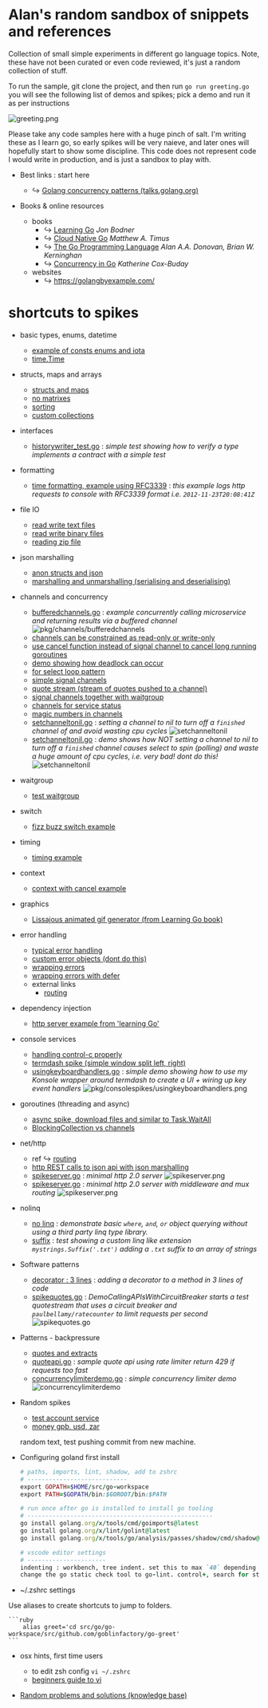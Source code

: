 # Alan's random sandbox of snippets and references

Collection of small simple experiments in different go language topics. Note, these have not been curated or even code reviewed, it's just a random collection of stuff.

To run the sample, git clone the project, and then run `go run greeting.go` you will see the following list of demos and spikes; pick a demo and run it as per instructions

![greeting.png](greeting.png)

Please take any code samples here with a huge pinch of salt. I'm writing these as I learn go, so early spikes will be very naieve, and later ones will hopefully start to show some discipline. This code does not represent code I would write in production, and is just a sandbox to play with. 

-   Best links : start here

    -   ↪ [Golang concurrency patterns (talks.golang.org)](https://talks.golang.org/2012/concurrency.slide) 

-   Books & online resources
    -   books
        -   ↪ [Learning Go](https://www.oreilly.com/library/view/learning-go/9781492077206/) _Jon Bodner_
        -   ↪ [Cloud Native Go](https://www.oreilly.com/library/view/cloud-native-go/9781492076322/) _Matthew A. Timus_
        -   ↪ [The Go Programming Language](https://www.pearson.com/us/higher-education/program/Donovan-Go-Programming-Language-The/PGM234922.html) _Alan A.A. Donovan, Brian W. Kerninghan_
        -   ↪ [Concurrency in Go](https://www.oreilly.com/library/view/concurrency-in-go/9781491941294/) _Katherine Cox-Buday_
    -   websites
        -   ↪ https://golangbyexample.com/

# shortcuts to spikes

-   basic types, enums, datetime

    -   [example of consts enums and iota](pkg/erroraddress/erroraddress.go)
    -   [time.Time](pkg/datetime/datetime_test.go)

-   structs, maps and arrays

    -   [structs and maps](pkg/structsandmaps/structsandmaps2.go)
    -   [no matrixes](pkg/arrs/matrix.go)
    -   [sorting](pkg/arrs/sorting.go)
    -   [custom collections](pkg/customcollection/stringorintlist.go)

-   interfaces
    -   [historywriter_test.go](pkg/nethttp2/historywriter_test.go) : *simple test showing how to verify a type implements a contract with a simple test*

-   formatting

    - [time formatting, example using RFC3339](pkg/nethttp2/spikeserver.go) : *this example logs http requests to console with RFC3339 format i.e. `2012-11-23T20:08:41Z`*

-   file IO

    -   [read write text files](pkg/fileio/textio/rwbinaryfiles.go)
    -   [read write binary files](pkg/fileio/byteio/rwtextfiles.go)
    -   [reading zip file](pkg/fileio/gzips/reading_test.go)

-   json marshalling

    -   [anon structs and json](pkg/learninggo/anonstructsandjson.go)
    -   [marshalling and unmarshalling (serialising and deserialising)](pkg/marshalling/marshalling_test.go)

-   channels and concurrency

    -   [bufferedchannels.go](pkg/channels/bufferedchannels.go) : *example concurrently calling microservice and returning results via a buffered channel*
    ![pkg/channels/bufferedchannels](pkg/channels/bufferedchannels.png)
    -   [channels can be constrained as read-only or write-only](pkg/concurrencypatterns/directionalchannels.go)
    -   [use cancel function instead of signal channel to cancel long running goroutines](pkg/concurrencypatterns/cancelfunction.go)
    -   [demo showing how deadlock can occur](pkg/concurrencypatterns/sampledeadlock.go)
    -   [for select loop pattern](pkg/concurrencypatterns/forselectloop.go)
    -   [simple signal channels](pkg/muxyidiomatic/muxyidiomaticsignals.go)
    -   [quote stream (stream of quotes pushed to a channel)](pkg/bloggy/quotestream/quotestream.go)
    -   [signal channels together with waitgroup](pkg/muxyidiomatic/muxyidiomaticwaitgroup.go)
    -   [channels for service status](pkg/channels/servicestatuschannels.go)
    -   [magic numbers in channels](pkg/channels/magicnumberchannel.go)
    -   [setchanneltonil.go](pkg/channels/setchanneltonil.go) : *setting a channel to nil to turn off a `finished` channel of and avoid wasting cpu cycles*
    ![setchanneltonil](pkg/channels/setchanneltonil.png)
    -   [setchanneltonil.go](pkg/channels/setchanneltonil.go) : *demo shows how NOT setting a channel to nil to turn off a `finished` channel causes select to spin (polling) and waste a huge amount of cpu cycles, i.e. very bad! dont do this!*
    ![setchanneltonil](pkg/channels/setchanneltonil2.png)

-   waitgroup

    -   [test waitgroup](pkg/testwaitgroup/testwaitgroup.go)

-   switch

    -   [fizz buzz switch example](pkg/switchy/switchy.go)

-   timing

    -   [timing example](pkg/timing/timing.go)

-   context

    -   [context with cancel example](pkg/spikequotes/bloggy.go)

-   graphics

    -   [Lissajous animated gif generator (from Learning Go book)](pkg/learninggo/lissajous.go)

-   error handling

    -   [typical error handling](pkg/errorhandling/errorhandling.go)
    -   [custom error objects (dont do this)](pkg/errorhandling/customerrorswrong.go)
    -   [wrapping errors](pkg/errorhandling/wrappingerrors.go)
    -   [wrapping errors with defer](pkg/errorhandling/wrappingerrorwithdefer.go)
    -   external links
        -   [routing](https://www.honeybadger.io/blog/go-web-services/)

-   dependency injection

    -   [http server example from 'learning Go'](pkg/dependencyinjection/main.go)

-   console services

    -   [handling control-c properly](pkg/controlc/controlc.go)
    -   [termdash spike (simple window split left, right)](pkg/consolespikes/spiketermdash.go)
    -   [usingkeyboardhandlers.go](pkg/consolespikes/usingkeyboardhandlers.go) : *simple demo showing how to use my Konsole wrapper around termdash to create a UI + wiring up key event handlers*
    ![pkg/consolespikes/usingkeyboardhandlers.png](pkg/consolespikes/usingkeyboardhandlers.png)

-   goroutines (threading and async)

    -   [async spike, download files and similar to Task.WaitAll](pkg/bloggy/spikeasync.go)
    -   [BlockingCollection vs channels](pkg/concurrencypatterns/blockingcollectionvschannels.md)

-   net/http
    - ref ↪ [routing](https://www.honeybadger.io/blog/go-web-services/)
    -   [http REST calls to json api with json marshalling](pkg/nethttp/nethttp_test.go)
    -   [spikeserver.go](pkg/nethttp2/spikeserver.go) : *minimal http 2.0 server*
    ![spikeserver.png](pkg/nethttp2/spikeserver.png)
    -   [spikeserver.go](pkg/nethttp2/serverwithmiddlewarelogging.go) : *minimal http 2.0 server with middleware and mux routing*
    ![spikeserver.png](pkg/nethttp2/serverwithmiddlewarelogging.png)
    
    

-   nolinq

    -   [no linq](pkg/nolinq/nolinq.go) : *demonstrate basic `where`, `and`, `or` object querying without using a third party linq type library.*
    -   [suffix](pkg/pseudolinq/suffix_test.go) : *test showing a custom linq like extension `mystrings.Suffix('.txt')` adding a `.txt` suffix to an array of strings*

-   Software patterns

    -   [decorator : 3 lines](pkg/decorator/decorator_test.go) : *adding a decorator to a method in 3 lines of code*
    -   [spikequotes.go](pkg/bloggy/breaker/breaker.go) : *DemoCallingAPIsWithCircuitBreaker starts a test quotestream that uses a circuit breaker and `paulbellamy/ratecounter` to limit requests per second*
    ![spikequotes.go](pkg/bloggy/spikequotes.png)

-   Patterns - backpressure
    -   [quotes and extracts](pkg/backpressuredemo/readme.md)
    -   [quoteapi.go](pkg/bloggy/quoteapi/quoteapi.go) : *sample quote api using rate limiter return 429 if requests too fast*
    -   [concurrencylimiterdemo.go](pkg/backpressure/concurrencylimiterdemo.go) : *simple concurrency limiter demo*
    ![concurrencylimiterdemo](pkg/backpressure/concurrencylimiterdemo.png)

-   Random spikes

    -   [test account service](pkg/testaccountservice/testaccountservice.go)
    -   [money gpb, usd, zar](pkg/money/money.go)

    random text, test pushing commit from new machine.

-   Configuring goland first install

    ```ruby
    # paths, imports, lint, shadow, add to zshrc
    # ----------------------------
    export GOPATH=$HOME/src/go-workspace
    export PATH=$GOPATH/bin:$GOROOT/bin:$PATH

    # run once after go is installed to install go tooling
    # ----------------------------------------------------
    go install golang.org/x/tools/cmd/goimports@latest
    go install golang.org/x/lint/golint@latest 
    go install golang.org/x/tools/go/analysis/passes/shadow/cmd/shadow@latest

    # vscode editor settings
    # ----------------------
    indenting : workbench, tree indent. set this to max `40` depending on screen.
    change the go static check tool to go-lint. control+, search for static check.
    ```

-   ~/.zshrc settings

Use aliases to create shortcuts to jump to folders.

    ```ruby
        alias greet='cd src/go/go-workspace/src/github.com/goblinfactory/go-greet'
    ```

-   osx hints, first time users

    - to edit zsh config `vi ~/.zshrc`
    - [beginners guide to vi](https://www.redhat.com/sysadmin/introduction-vi-editor)

-   [Random problems and solutions (knowledge base)](knowledge-base.md)